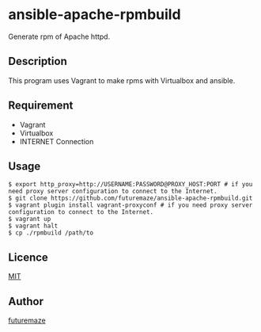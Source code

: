 ansible-apache-rpmbuild
====

Generate rpm of Apache httpd.

## Description
This program uses Vagrant to make rpms with Virtualbox and ansible.

## Requirement
* Vagrant
* Virtualbox
* INTERNET Connection

## Usage
    $ export http_proxy=http://USERNAME:PASSWORD@PROXY_HOST:PORT # if you need proxy server configuration to connect to the Internet.
    $ git clone https://github.com/futuremaze/ansible-apache-rpmbuild.git
    $ vagrant plugin install vagrant-proxyconf # if you need proxy server configuration to connect to the Internet.
    $ vagrant up
    $ vagrant halt
    $ cp ./rpmbuild /path/to

## Licence

[MIT](https://github.com/futuremaze/ansible-apache-rpmbuild/blob/master/LICENSE)

## Author

[futuremaze](https://github.com/futuremaze)

